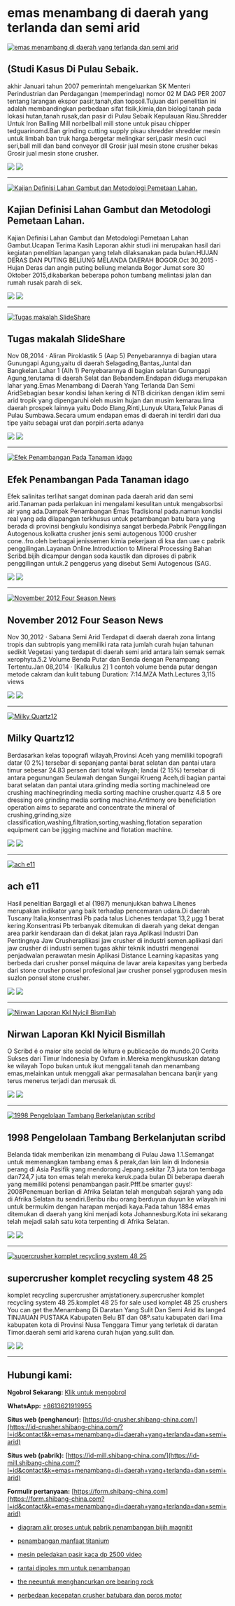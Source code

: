 # emas menambang di daerah yang terlanda dan semi arid

<a href="https://swt.shibang-china.com/?l=id&img&k=emas+menambang+di+daerah+yang+terlanda+dan+semi+arid" target="_blank">![emas menambang di daerah yang terlanda dan semi arid](http://static.shibang-china.com/all-800x300/1180.jpg)</a>

## (Studi Kasus Di Pulau Sebaik.
akhir Januari tahun 2007 pemerintah mengeluarkan SK Menteri Perindustrian dan Perdagangan (memperindag) nomor 02 M DAG PER 2007 tentang larangan ekspor pasir,tanah,dan topsoil.Tujuan dari penelitian ini adalah membandingkan perbedaan sifat fisik,kimia,dan biologi tanah pada lokasi hutan,tanah rusak,dan pasir di Pulau Sebaik Kepulauan Riau.Shredder Untuk Iron Balling Mill norbellball mill stone untuk pisau chipper tedguarinomd.Ban grinding cutting supply pisau shredder shredder mesin untuk limbah ban truk harga.bergetar melingkar seri,pasir mesin cuci seri,ball mill dan band conveyor dll Grosir jual mesin stone crusher bekas Grosir jual mesin stone crusher.


<a href="https://whatsapp.shibangsoft.com/WhatsApp.php" target="_blank" title="WhatsApp">![](http://static.shibang-china.com/icon/whatsapp.png)</a> <a href="https://swt.shibang-china.com/?l=id&icon&k=emas+menambang+di+daerah+yang+terlanda+dan+semi+arid" target="_blank">![](http://static.shibang-china.com/icon/chat-id.png)</a>

---

<a href="https://swt.shibang-china.com/?l=id&img&k=emas+menambang+di+daerah+yang+terlanda+dan+semi+arid" target="_blank">![Kajian Definisi Lahan Gambut dan Metodologi Pemetaan Lahan.](http://static.shibang-china.com/all-800x300/1326.jpg)</a>

## Kajian Definisi Lahan Gambut dan Metodologi Pemetaan Lahan.
Kajian Definisi Lahan Gambut dan Metodologi Pemetaan Lahan Gambut.Ucapan Terima Kasih Laporan akhir studi ini merupakan hasil dari kegiatan penelitian lapangan yang telah dilaksanakan pada bulan.HUJAN DERAS DAN PUTING BELIUNG MELANDA DAERAH BOGOR.Oct 30,2015 · Hujan Deras dan angin puting beliung melanda Bogor Jumat sore 30 Oktober 2015,dikabarkan beberapa pohon tumbang melintasi jalan dan rumah rusak parah di sek.


<a href="https://whatsapp.shibangsoft.com/WhatsApp.php" target="_blank" title="WhatsApp">![](http://static.shibang-china.com/icon/whatsapp.png)</a> <a href="https://swt.shibang-china.com/?l=id&icon&k=emas+menambang+di+daerah+yang+terlanda+dan+semi+arid" target="_blank">![](http://static.shibang-china.com/icon/chat-id.png)</a>

---

<a href="https://swt.shibang-china.com/?l=id&img&k=emas+menambang+di+daerah+yang+terlanda+dan+semi+arid" target="_blank">![Tugas makalah SlideShare](http://static.shibang-china.com/all-800x300/392.jpg)</a>

## Tugas makalah SlideShare
Nov 08,2014 · Aliran Piroklastik 5 (Aap 5) Penyebarannya di bagian utara Gunungapi Agung,yaitu di daerah Selagading,Bantas,Juntal dan Bangkelan.Lahar 1 (Alh 1) Penyebarannya di bagian selatan Gunungapi Agung,terutama di daerah Selat dan Bebandem.Endapan diduga merupakan lahar yang.Emas Menambang di Daerah Yang Terlanda Dan Semi AridSebagian besar kondisi lahan kering di NTB dicirikan dengan iklim semi arid tropik yang dipengaruhi oleh musim hujan dan musim kemarau.lima daerah prospek lainnya yaitu Dodo Elang,Rinti,Lunyuk Utara,Teluk Panas di Pulau Sumbawa.Secara umum endapan emas di daerah ini terdiri dari dua tipe yaitu sebagai urat dan porpiri.serta adanya


<a href="https://whatsapp.shibangsoft.com/WhatsApp.php" target="_blank" title="WhatsApp">![](http://static.shibang-china.com/icon/whatsapp.png)</a> <a href="https://swt.shibang-china.com/?l=id&icon&k=emas+menambang+di+daerah+yang+terlanda+dan+semi+arid" target="_blank">![](http://static.shibang-china.com/icon/chat-id.png)</a>

---

<a href="https://swt.shibang-china.com/?l=id&img&k=emas+menambang+di+daerah+yang+terlanda+dan+semi+arid" target="_blank">![Efek Penambangan Pada Tanaman idago](http://static.shibang-china.com/all-800x300/102.jpg)</a>

## Efek Penambangan Pada Tanaman idago
Efek salinitas terlihat sangat dominan pada daerah arid dan semi arid.Tanaman pada perlakuan ini mengalami kesulitan untuk mengabsorbsi air yang ada.Dampak Penambangan Emas Tradisional pada.namun kondisi real yang ada dilapangan terkhusus untuk petambangan batu bara yang berada di provinsi bengkulu kondisinya sangat berbeda.Pabrik Penggilingan Autogenous.kolkatta crusher jenis semi autogenous 1000 crusher cone..fro.oleh berbagai jenissemen kimia pekerjaan di ksa dan uae c pabrik penggilingan.Layanan Online.Introduction to Mineral Processing Bahan Scribd.bijih dicampur dengan soda kaustik dan diproses di pabrik penggilingan untuk.2 penggerus yang disebut Semi Autogenous (SAG.


<a href="https://whatsapp.shibangsoft.com/WhatsApp.php" target="_blank" title="WhatsApp">![](http://static.shibang-china.com/icon/whatsapp.png)</a> <a href="https://swt.shibang-china.com/?l=id&icon&k=emas+menambang+di+daerah+yang+terlanda+dan+semi+arid" target="_blank">![](http://static.shibang-china.com/icon/chat-id.png)</a>

---

<a href="https://swt.shibang-china.com/?l=id&img&k=emas+menambang+di+daerah+yang+terlanda+dan+semi+arid" target="_blank">![November 2012 Four Season News](http://static.shibang-china.com/all-800x300/914.jpg)</a>

## November 2012 Four Season News
Nov 30,2012 · Sabana Semi Arid Terdapat di daerah daerah zona lintang tropis dan subtropis yang memiliki rata rata jumlah curah hujan tahunan sedikit Vegetasi yang terdapat di daerah semi arid antara lain semak semak xerophyta.5.2 Volume Benda Putar dan Benda dengan Penampang Tertentu.Jan 08,2014 · [Kalkulus 2] 1 contoh volume benda putar dengan metode cakram dan kulit tabung Duration: 7:14.MZA Math.Lectures 3,115 views


<a href="https://whatsapp.shibangsoft.com/WhatsApp.php" target="_blank" title="WhatsApp">![](http://static.shibang-china.com/icon/whatsapp.png)</a> <a href="https://swt.shibang-china.com/?l=id&icon&k=emas+menambang+di+daerah+yang+terlanda+dan+semi+arid" target="_blank">![](http://static.shibang-china.com/icon/chat-id.png)</a>

---

<a href="https://swt.shibang-china.com/?l=id&img&k=emas+menambang+di+daerah+yang+terlanda+dan+semi+arid" target="_blank">![Milky Quartz12](http://static.shibang-china.com/all-800x300/1239.jpg)</a>

## Milky Quartz12
Berdasarkan kelas topografi wilayah,Provinsi Aceh yang memiliki topografi datar (0 2%) tersebar di sepanjang pantai barat selatan dan pantai utara timur sebesar 24.83 persen dari total wilayah; landai (2 15%) tersebar di antara pegunungan Seulawah dengan Sungai Krueng Aceh,di bagian pantai barat selatan dan pantai utara.grinding media sorting machinelead ore crushing machinegrinding media sorting machine crusher.quartz 4.8 5 ore dressing ore grinding media sorting machine.Antimony ore beneficiation operation aims to separate and concentrate the mineral of crushing,grinding,size classification,washing,filtration,sorting,washing,flotation separation equipment can be jigging machine and flotation machine.


<a href="https://whatsapp.shibangsoft.com/WhatsApp.php" target="_blank" title="WhatsApp">![](http://static.shibang-china.com/icon/whatsapp.png)</a> <a href="https://swt.shibang-china.com/?l=id&icon&k=emas+menambang+di+daerah+yang+terlanda+dan+semi+arid" target="_blank">![](http://static.shibang-china.com/icon/chat-id.png)</a>

---

<a href="https://swt.shibang-china.com/?l=id&img&k=emas+menambang+di+daerah+yang+terlanda+dan+semi+arid" target="_blank">![ach e11](http://static.shibang-china.com/all-800x300/425.jpg)</a>

## ach e11
Hasil penelitian Bargagli et al (1987) menunjukkan bahwa Lihenes merupakan indikator yang baik terhadap pencemaran udara.Di daerah Tuscany Italia,konsentrasi Pb pada talus Lichenes terdapat 13,2 μgg 1 berat kering.Konsentrasi Pb terbanyak ditemukan di daerah yang dekat dengan area parkir kendaraan dan di dekat jalan raya.Aplikasi Industri Dan Pentingnya Jaw Crusheraplikasi jaw crusher di industri semen.aplikasi dari jaw crusher di industri semen tugas akhir teknik industri mengenai penjadwalan perawatan mesin Aplikasi Distance Learning kapasitas yang berbeda dari crusher ponsel máquina de lavar areia kapasitas yang berbeda dari stone crusher ponsel profesional jaw crusher ponsel ygprodusen mesin suzlon ponsel stone crusher.


<a href="https://whatsapp.shibangsoft.com/WhatsApp.php" target="_blank" title="WhatsApp">![](http://static.shibang-china.com/icon/whatsapp.png)</a> <a href="https://swt.shibang-china.com/?l=id&icon&k=emas+menambang+di+daerah+yang+terlanda+dan+semi+arid" target="_blank">![](http://static.shibang-china.com/icon/chat-id.png)</a>

---

<a href="https://swt.shibang-china.com/?l=id&img&k=emas+menambang+di+daerah+yang+terlanda+dan+semi+arid" target="_blank">![Nirwan Laporan Kkl Nyicil Bismillah](http://static.shibang-china.com/all-800x300/1158.jpg)</a>

## Nirwan Laporan Kkl Nyicil Bismillah
O Scribd é o maior site social de leitura e publicação do mundo.20 Cerita Sukses dari Timur Indonesia by Oxfam in.Mereka mengkhususkan datang ke wilayah Topo bukan untuk ikut menggali tanah dan menambang emas,melainkan untuk menggali akar permasalahan bencana banjir yang terus menerus terjadi dan merusak di.


<a href="https://whatsapp.shibangsoft.com/WhatsApp.php" target="_blank" title="WhatsApp">![](http://static.shibang-china.com/icon/whatsapp.png)</a> <a href="https://swt.shibang-china.com/?l=id&icon&k=emas+menambang+di+daerah+yang+terlanda+dan+semi+arid" target="_blank">![](http://static.shibang-china.com/icon/chat-id.png)</a>

---

<a href="https://swt.shibang-china.com/?l=id&img&k=emas+menambang+di+daerah+yang+terlanda+dan+semi+arid" target="_blank">![1998 Pengelolaan Tambang Berkelanjutan scribd](http://static.shibang-china.com/all-800x300/1506.jpg)</a>

## 1998 Pengelolaan Tambang Berkelanjutan scribd
Belanda tidak memberikan izin menambang di Pulau Jawa 1.1.Semangat untuk memenangkan tambang emas & perak,dan lain lain di lndonesia perang di Asia Pasifik yang mendorong Jepang.sekitar 7,3 juta ton tembaga dan724,7 juta ton emas telah mereka keruk.pada bulan Di beberapa daerah yang memiliki potensi penambangan pasir.Pfff.be smarter guys!: 2008Penemuan berlian di Afrika Selatan telah mengubah sejarah yang ada di Afrika Selatan itu sendiri.Beribu ribu orang berduyun duyun ke wilayah ini untuk bermukim dengan harapan menjadi kaya.Pada tahun 1884 emas ditemukan di daerah yang kini menjadi kota Johannesburg.Kota ini sekarang telah mejadi salah satu kota terpenting di Afrika Selatan.


<a href="https://whatsapp.shibangsoft.com/WhatsApp.php" target="_blank" title="WhatsApp">![](http://static.shibang-china.com/icon/whatsapp.png)</a> <a href="https://swt.shibang-china.com/?l=id&icon&k=emas+menambang+di+daerah+yang+terlanda+dan+semi+arid" target="_blank">![](http://static.shibang-china.com/icon/chat-id.png)</a>

---

<a href="https://swt.shibang-china.com/?l=id&img&k=emas+menambang+di+daerah+yang+terlanda+dan+semi+arid" target="_blank">![supercrusher komplet recycling system 48 25](http://static.shibang-china.com/all-800x300/667.jpg)</a>

## supercrusher komplet recycling system 48 25
komplet recycling supercrusher amjstationery.supercrusher komplet recycling system 48 25.komplet 48 25 for sale used komplet 48 25 crushers You can get the.Menambang Di Daratan Yang Sulit Dan Semi Arid its lange4 TINJAUAN PUSTAKA Kabupaten Belu BT dan 08º.satu kabupaten dari lima kabupaten kota di Provinsi Nusa Tenggara Timur yang terletak di daratan Timor.daerah semi arid karena curah hujan yang.sulit dan.


<a href="https://whatsapp.shibangsoft.com/WhatsApp.php" target="_blank" title="WhatsApp">![](http://static.shibang-china.com/icon/whatsapp.png)</a> <a href="https://swt.shibang-china.com/?l=id&icon&k=emas+menambang+di+daerah+yang+terlanda+dan+semi+arid" target="_blank">![](http://static.shibang-china.com/icon/chat-id.png)</a>

---
## Hubungi kami:

**Ngobrol Sekarang:** [Klik untuk mengobrol](https://swt.shibang-china.com?l=id&contact&k=emas+menambang+di+daerah+yang+terlanda+dan+semi+arid)

**WhatsApp:**  [+8613621919955](https://whatsapp.shibangsoft.com/WhatsApp.php)

**Situs web (penghancur):** [https://id-crusher.shibang-china.com/](https://id-crusher.shibang-china.com/?l=id&contact&k=emas+menambang+di+daerah+yang+terlanda+dan+semi+arid)

**Situs web (pabrik):** [https://id-mill.shibang-china.com/](https://id-mill.shibang-china.com/?l=id&contact&k=emas+menambang+di+daerah+yang+terlanda+dan+semi+arid)

**Formulir pertanyaan:** [https://form.shibang-china.com](https://form.shibang-china.com?l=id&contact&k=emas+menambang+di+daerah+yang+terlanda+dan+semi+arid)

* [diagram alir proses untuk pabrik penambangan bijih magnitit](../11/diagram%20alir%20proses%20untuk%20pabrik%20penambangan%20bijih%20magnitit.md)

* [penambangan manfaat titanium](../12/penambangan%20manfaat%20titanium.md)

* [mesin peledakan pasir kaca dp 2500 video](../13/mesin%20peledakan%20pasir%20kaca%20dp%202500%20video.md)

* [rantai dipoles mm untuk penambangan](../11/rantai%20dipoles%20mm%20untuk%20penambangan.md)

* [the neeuntuk menghancurkan ore bearing rock](../15/the%20neeuntuk%20menghancurkan%20ore%20bearing%20rock.md)

* [perbedaan kecepatan crusher batubara dan poros motor](../11/perbedaan%20kecepatan%20crusher%20batubara%20dan%20poros%20motor.md)